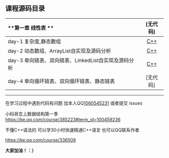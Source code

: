

## 课程源码目录 

| **第一章 线性表 ** | [无代码] | 
| :--- | :---: | 
| day-1 复杂度,静态数组 | [C++](day1/02_ArrayList) 
| day-2 动态数组、ArrayList自实现及源码分析 | [C++](day2/02_ArrayList) |
| day-3 单向链表、双向链表、LinkedList自实现及源码分析 | [C++](day3/LinkedList)
| day-4 单向循环链表、双向循环链表、静态链表 | [无代码] |


---

在学习过程中遇到代码有问题 加本人QQ[1060545231]() 或者提交 issues

小码哥恋上数据结构第一季
https://ke.qq.com/course/385223#term_id=100459236

不懂C++语法的 可以学30小时快速精通C++语言 也可以QQ联系作者

https://ke.qq.com/course/336509

**大家加油！：）**
